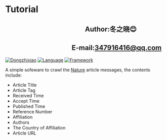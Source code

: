 Tutorial
================
　　　　　　　　　　　　Author:冬之晓:blush:
----------------
  　　　　　　　　　　E-mail:347916416@qq.com
----------------

[![Dongzhixiao](https://img.shields.io/badge/Made%20by-Dongzhixiao-ff69b4.svg)](https://dongzhixiao.github.io/about/)
[![Language](https://img.shields.io/badge/Language-Python-yellow.svg)](https://www.python.org/)
[![Framework](https://img.shields.io/badge/Framework-Scrapy-brightgreen.svg)](https://scrapy.org/)

A simple sofeware to crawl the [Nature](https://www.nature.com/search?journal=sdata&subject=) article messages,
the contents include:

- Article Title
- Article Tag
- Received Time
- Accept Time
- Published Time
- Reference Number
- Affiliation
- Authors
- The Country of Affiliation
- Article URL
